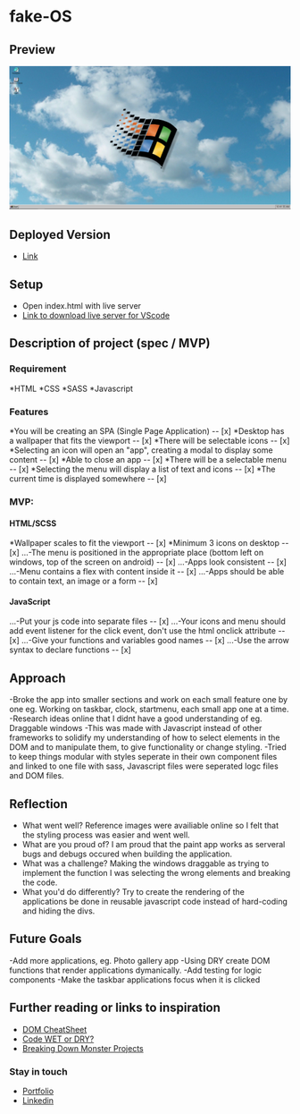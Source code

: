 # fake-OS

## Preview

![Screenshot](./screenshot/fake-os-thumbnail.png)


## Deployed Version

- [Link]( https://vercel.com/edrickhoo/fake-os)

## Setup

- Open index.html with live server
- [Link to download live server for VScode]( https://marketplace.visualstudio.com/items?itemName=ritwickdey.LiveServer)

## Description of project (spec / MVP)

### Requirement
*HTML
*CSS
*SASS
*Javascript

### Features
*You will be creating an SPA (Single Page Application) -- [x]
*Desktop has a wallpaper that fits the viewport -- [x]
*There will be selectable icons -- [x]
*Selecting an icon will open an "app", creating a modal to display some content -- [x]
*Able to close an app -- [x]
*There will be a selectable menu -- [x]
*Selecting the menu will display a list of text and icons -- [x]
*The current time is displayed somewhere -- [x]

### MVP:

#### HTML/SCSS
*Wallpaper scales to fit the viewport -- [x]
*Minimum 3 icons on desktop -- [x]
...-The menu is positioned in the appropriate place (bottom left on windows, top of the screen on android) -- [x]
...-Apps look consistent -- [x]
...-Menu contains a flex with content inside it -- [x]
...-Apps should be able to contain text, an image or a form -- [x]
#### JavaScript
...-Put your js code into separate files -- [x]
...-Your icons and menu should add event listener for the click event, don't use the html onclick attribute -- [x]
...-Give your functions and variables good names -- [x]
...-Use the arrow syntax to declare functions -- [x]

## Approach

-Broke the app into smaller sections and work on each small feature one by one eg. Working on taskbar, clock, startmenu, each small app one at a time.
-Research ideas online that I didnt have a good understanding of eg. Draggable windows
-This was made with Javascript instead of other frameworks to solidify my understanding of how to select elements in the DOM and to manipulate them, to give functionality or change styling.
-Tried to keep things modular with styles seperate in their own component files and linked to one file with sass, Javascript files were seperated logc files and DOM files.

## Reflection

- What went well?  Reference images were availiable online so I felt that the styling process was easier and went well.
- What are you proud of? I am proud that the paint app works as serveral bugs and debugs occured when building the application.
- What was a challenge? Making the windows draggable as trying to implement the function I was selecting the wrong elements and breaking the code.
- What you'd do differently? Try to create the rendering of the applications be done in reusable javascript code instead of hard-coding and hiding the divs.

## Future Goals

-Add more applications, eg. Photo gallery app
-Using DRY create DOM functions that render applications dymanically.
-Add testing for logic components
-Make the taskbar applications focus when it is clicked


## Further reading or links to inspiration

- [DOM CheatSheet]( https://fundamentals.generalassemb.ly/11_unit/dom-cheatsheet.html)
- [Code WET or DRY?]( https://dzone.com/articles/is-your-code-dry-or-wet#:~:text=DRY%20code%20is%20a%20software,t%20adhere%20to%20DRY%20principle.)
- [Breaking Down Monster Projects]( https://www.informit.com/articles/article.aspx?p=2153472)

### Stay in touch

- [Portfolio]( https://edric-khoo.vercel.app/)
- [Linkedin]( https://www.linkedin.com/in/edric-khoo-98881b173/)

